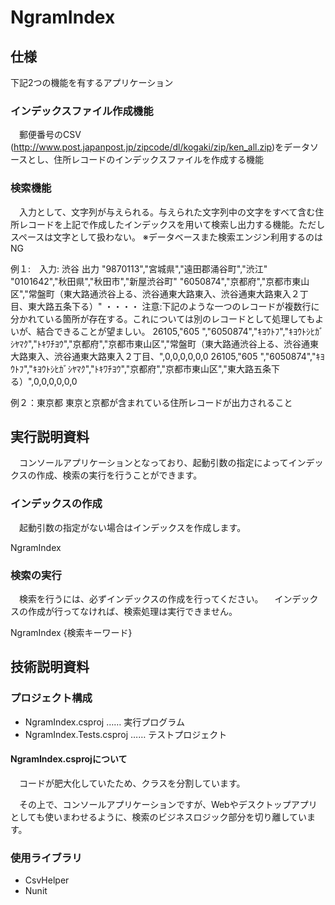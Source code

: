 # NgramIndex

## 仕様

下記2つの機能を有するアプリケーション

### インデックスファイル作成機能
　郵便番号のCSV (http://www.post.japanpost.jp/zipcode/dl/kogaki/zip/ken_all.zip)をデータソースとし、住所レコードのインデックスファイルを作成する機能


### 検索機能

　入力として、文字列が与えられる。与えられた文字列中の文字をすべて含む住所レコードを上記で作成したインデックスを用いて検索し出力する機能。ただしスペースは文字として扱わない。
※データベースまた検索エンジン利用するのはNG

例１:　入力: 渋谷
出力
"9870113","宮城県","遠田郡涌谷町","渋江"
"0101642","秋田県","秋田市","新屋渋谷町"
"6050874","京都府","京都市東山区","常盤町（東大路通渋谷上る、渋谷通東大路東入、渋谷通東大路東入２丁目、東大路五条下る）"
  ・・・・
注意:下記のような一つのレコードが複数行に分かれている箇所が存在する。これについては別のレコードとして処理してもよいが、結合できることが望ましい。
26105,"605  ","6050874","ｷﾖｳﾄﾌ","ｷﾖｳﾄｼﾋｶﾞｼﾔﾏｸ","ﾄｷﾜﾁﾖｳ","京都府","京都市東山区","常盤町（東大路通渋谷上る、渋谷通東大路東入、渋谷通東大路東入２丁目、",0,0,0,0,0,0
26105,"605  ","6050874","ｷﾖｳﾄﾌ","ｷﾖｳﾄｼﾋｶﾞｼﾔﾏｸ","ﾄｷﾜﾁﾖｳ","京都府","京都市東山区","東大路五条下る）",0,0,0,0,0,0

例２：東京都
東京と京都が含まれている住所レコードが出力されること


## 実行説明資料

　コンソールアプリケーションとなっており、起動引数の指定によってインデックスの作成、検索の実行を行うことができます。

### インデックスの作成

　起動引数の指定がない場合はインデックスを作成します。

NgramIndex

### 検索の実行

　検索を行うには、必ずインデックスの作成を行ってください。
　インデックスの作成が行ってなければ、検索処理は実行できません。

NgramIndex {検索キーワード}


## 技術説明資料

### プロジェクト構成

+ NgramIndex.csproj			 …… 実行プログラム
+ NgramIndex.Tests.csproj	 …… テストプロジェクト

#### NgramIndex.csprojについて

　コードが肥大化していたため、クラスを分割しています。

　その上で、コンソールアプリケーションですが、Webやデスクトップアプリとしても使いまわせるように、検索のビジネスロジック部分を切り離しています。

### 使用ライブラリ

+ CsvHelper
+ Nunit
